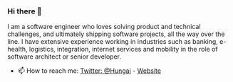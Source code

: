 ### Hi there 👋

I am a software engineer who loves solving product and technical challenges, and ultimately shipping software projects, all the way over the line. I have extensive experience working in industries such as banking, e-health, logistics, integration, internet services and mobility in the role of software architect or senior developer.


- 📫 How to reach me: [Twitter: @Hungai](https://twitter.com/Hungai) - [Website](https://hungaikev.in/)
